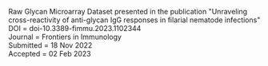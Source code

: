 <p> Raw Glycan Microarray Dataset presented in the publication "Unraveling cross-reactivity of anti-glycan IgG responses in filarial nematode infections" <br>
DOI = doi-10.3389-fimmu.2023.1102344<br>
Journal = Frontiers in Immunology<br>
Submitted = 18 Nov 2022<br>
Accepted = 02 Feb 2023<br>
